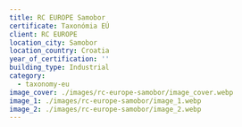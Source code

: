 ```yaml
---
title: RC EUROPE Samobor
certificate: Taxonómia EÚ
client: RC EUROPE
location_city: Samobor
location_country: Croatia
year_of_certification: ''
building_type: Industrial
category:
  - taxonomy-eu
image_cover: ./images/rc-europe-samobor/image_cover.webp
image_1: ./images/rc-europe-samobor/image_1.webp
image_2: ./images/rc-europe-samobor/image_2.webp
---
```

